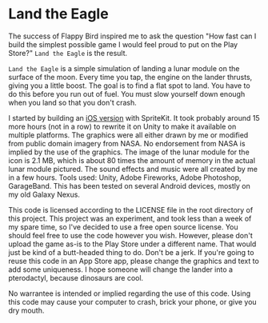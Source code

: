 Land the Eagle
==============

The success of Flappy Bird inspired me to ask the question "How fast can I build the simplest possible game I would feel
proud to put on the Play Store?" `Land the Eagle` is the result.

`Land the Eagle` is a simple simulation of landing a lunar module on the surface of the moon. Every time you tap, the
engine on the lander thrusts, giving you a little boost. The goal is to find a flat spot to land. You have to do this
before you run out of fuel. You must slow yourself down enough when you land so that you don't crash.

I started by building an [iOS version](https://github.com/bklimt/LandTheEagle) with SpriteKit. It took probably around
15 more hours (not in a row) to rewrite it on Unity to make it available on multiple platforms. The graphics were all
either drawn by me or modified from public domain imagery from NASA. No endorsement from NASA is implied by the use of
the graphics. The image of the lunar module for the icon is 2.1 MB, which is about 80 times the amount of memory in the
actual lunar module pictured. The sound effects and music were all created by me in a few hours. Tools used: Unity, Adobe
Fireworks, Adobe Photoshop, GarageBand. This has been tested on several Android devices, mostly on my old Galaxy Nexus.

This code is licensed according to the LICENSE file in the root directory of this project. This project was an experiment,
and took less than a week of my spare time, so I've decided to use a free open source license. You should feel free to use
the code however you wish. However, please don't upload the game as-is to the Play Store under a different name. That would
just be kind of a butt-headed thing to do. Don't be a jerk. If you're going to reuse this code in an App Store app, please
change the graphics and text to add some uniqueness. I hope someone will change the lander into a pterodactyl, because
dinosaurs are cool.

No warrantee is intended or implied regarding the use of this code. Using this code may cause your computer to crash,
brick your phone, or give you dry mouth.
